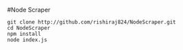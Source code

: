 #Node Scraper

`git clone http://github.com/rishiraj824/NodeScraper.git`<br />
`cd NodeScraper`<br />
`npm install`<br />
`node index.js`<br />